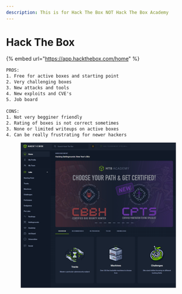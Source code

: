 ```yaml
---
description: This is for Hack The Box NOT Hack The Box Academy
---
```


# Hack The Box

{% embed url="https://app.hackthebox.com/home" %}

```
PROS:
1. Free for active boxes and starting point
2. Very challenging boxes
3. New attacks and tools
4. New exploits and CVE's
5. Job board

CONS:
1. Not very begginer friendly
2. Rating of boxes is not correct sometimes
3. None or limited writeups on active boxes
4. Can be really frustrating for newer hackers
```

<figure><img src="../../.gitbook/assets/image (9).png" alt=""><figcaption></figcaption></figure>

